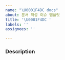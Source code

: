 ```yaml
---
name: "\U0001F4DC docs"
about: 문서 작성 이슈 템플릿
title: '\U0001F4DC '
labels: ''
assignees: ''

---
```


### Description
